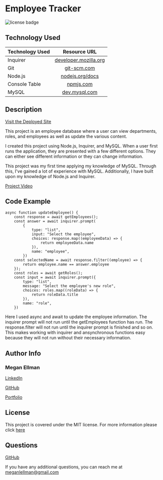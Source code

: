 # Employee Tracker
![license badge](https://img.shields.io/static/v1?label=license&message=MIT&color=blue)

## Technology Used 

| Technology Used         | Resource URL           | 
| ------------- |:-------------:| 
| Inquirer   | [developer.mozilla.org](https://developer.mozilla.org/en-US/docs/Web/HTML) |      |   
| Git | [git-scm.com](https://git-scm.com/)     |    
| Node.js | [nodejs.org/docs](https://nodejs.org/docs/latest-v16.x/api/) |
| Console Table | [npmjs.com](https://www.npmjs.com/package/console.table) |
| MySQL | [dev.mysql.com](https://dev.mysql.com/doc/refman/8.0/en/invisible-columns.html) |
    
## Description

[Visit the Deployed Site](https://megellman.github.io/employee-tracker/)
    
This project is an employee database where a user can view departments, roles, and employees as well as update the various content. 

I created this project using Node.js, Inquirer, and MySQL. When a user first runs the application, they are presented with a few different options. They can either see different information or they can change information. 

This project was my first time applying my knowledge of MySQL. Through this, I've gained a lot of experience with MySQL. Additionally, I have built upon my knowledge of Node.js and Inquirer.

[Project Video]( https://watch.screencastify.com/v/AxtvWVHLFjhYMW1czkQV)

## Code Example
```
async function updateEmployee() {
    const response = await getEmployees();
    const answer = await inquirer.prompt(
        {
            type: "list",
            input: "Select the employee",
            choices: response.map((employeeData) => {
                return employeeData.name
            }),
            name: "employee",
        })
    const selectedName = await response.filter((employee) => {
        return employee.name == answer.employee
    });
    const roles = await getRoles();
    const input = await inquirer.prompt({
        type: "list",
        message: "Select the employee's new role",
        choices: roles.map((roleData) => {
            return roleData.title
        }),
        name: "role",
    })
```
Here I used async and await to update the employee information. The inquirer prompt will not run until the getEmployees function has run.  The response.filter will not run until the inquirer prompt is finished and so on. This makes working with inquirer and ansynchronous functions easy because they will not run without their necessary information.

## Author Info

### Megan Ellman

[LinkedIn](https://www.linkedin.com/in/megan-ellman/)

[GitHub](https://github.com/megellman)

[Portfolio](https://megellman.github.io/portfolio/)

## License
  
  This project is covered under the MIT license. For more information please click [here](https://choosealicense.com/)

## Questions

[GitHub](github.com/megellman)

If you have any additional questions, you can reach me at meganlellman@gmail.com
